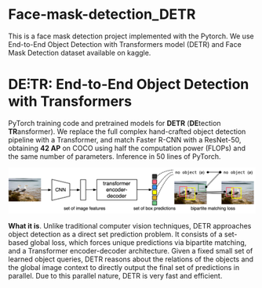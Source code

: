 # Face-mask-detection_DETR
This is a face mask detection project implemented with the Pytorch. We use  End-to-End Object Detection with Transformers model (DETR) and Face Mask Detection dataset available on kaggle.

**DE⫶TR**: End-to-End Object Detection with Transformers
========


PyTorch training code and pretrained models for **DETR** (**DE**tection **TR**ansformer).
We replace the full complex hand-crafted object detection pipeline with a Transformer, and match Faster R-CNN with a ResNet-50, obtaining **42 AP** on COCO using half the computation power (FLOPs) and the same number of parameters. Inference in 50 lines of PyTorch.

![DETR](https://github.com/facebookresearch/detr/raw/main/.github/DETR.png)

**What it is**. Unlike traditional computer vision techniques, DETR approaches object detection as a direct set prediction problem. It consists of a set-based global loss, which forces unique predictions via bipartite matching, and a Transformer encoder-decoder architecture. 
Given a fixed small set of learned object queries, DETR reasons about the relations of the objects and the global image context to directly output the final set of predictions in parallel. Due to this parallel nature, DETR is very fast and efficient.
